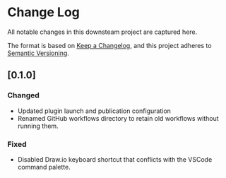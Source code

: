 # Change Log

All notable changes in this downsteam project are captured here.

The format is based on [Keep a Changelog](https://keepachangelog.com/en/1.0.0/),
and this project adheres to [Semantic Versioning](https://semver.org/spec/v2.0.0.html).

## [0.1.0]

### Changed

-   Updated plugin launch and publication configuration
-   Renamed GitHub workflows directory to retain old workflows without running them.

### Fixed

-   Disabled Draw.io keyboard shortcut that conflicts with the VSCode command palette.
